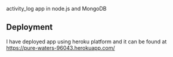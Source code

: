 activity_log app in node.js and MongoDB

## Deployment

I have deployed app using heroku platform and it can be found at 
https://pure-waters-96043.herokuapp.com/



